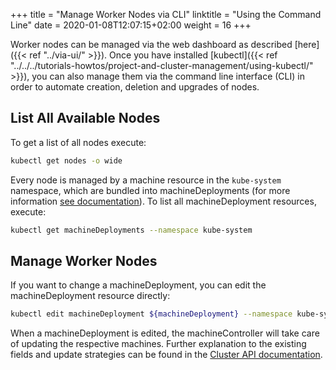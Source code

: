 +++
title = "Manage Worker Nodes via CLI"
linktitle = "Using the Command Line"
date = 2020-01-08T12:07:15+02:00
weight = 16
+++

Worker nodes can be managed via the web dashboard as described [here]({{< ref "../via-ui/" >}}). Once you have installed [kubectl]({{< ref "../../../tutorials-howtos/project-and-cluster-management/using-kubectl/" >}}), you can also manage them via the command line interface (CLI) in order to automate creation, deletion and upgrades of nodes.

## List All Available Nodes

To get a list of all nodes execute:

```bash
kubectl get nodes -o wide
```

Every node is managed by a machine resource in the `kube-system` namespace, which are bundled into machineDeployments (for more information [see documentation](https://cluster-api.sigs.k8s.io/developer/architecture/controllers/machine-deployment.html)). To list all machineDeployment resources, execute:

```bash
kubectl get machineDeployments --namespace kube-system
```

## Manage Worker Nodes

If you want to change a machineDeployment, you can edit the machineDeployment resource directly:

```bash
kubectl edit machineDeployment ${machineDeployment} --namespace kube-system
```

When a machineDeployment is edited, the machineController will take care of updating the respective machines. Further explanation to the existing fields and update strategies can be found in the [Cluster API documentation](https://github.com/kubernetes-sigs/cluster-api).
